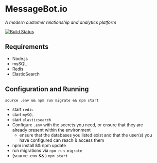 # MessageBot.io
*A modern customer relationship and analytics platform*

[![Build Status](https://travis-ci.org/messagebot/messagebot-core.svg)](https://travis-ci.org/messagebot/messagebot-core)

## Requirements

- Node.js
- mySQL
- Redis
- ElasticSearch

## Configuration and Running

`source .env && npm run migrate && npm start`

- start `redis`
- start `mySQL`
- start `elasticsearch`
- Configure `.env` with the secrets you need, or ensure that they are already present within the environment
  - ensure that the databases you listed exist and that the user(s) you have configured can reach & access them
- npm install && npm update
- run migrations via `npm run migrate`
- (source .env && ) `npm start`
